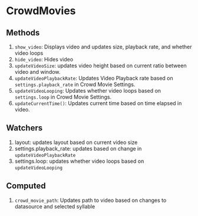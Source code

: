 # CrowdMovies

## Methods
1. `show_video`: Displays video and updates size, playback rate, and whether video loops
2. `hide_video`: Hides video
3. `updateVideoSize`: updates video height based on current ratio between video and window.
4. `updateVideoPlaybackRate`: Updates Video Playback rate based on `settings.playback_rate` in Crowd Movie Settings.
5. `updateVideoLooping`: Updates whether video loops based on `settings.loop` in Crowd Movie Settings.
6. `updateCurrentTime()`: Updates current time based on time elapsed in video.

## Watchers

1. layout: updates layout based on current video size
2. settings.playback_rate: updates based on change in `updateVideoPlaybackRate`
3. settings.loop: updates whether video loops based on `updateVideoLooping`

## Computed
1. `crowd_movie_path`: Updates path to video based on changes to datasource and selected syllable
